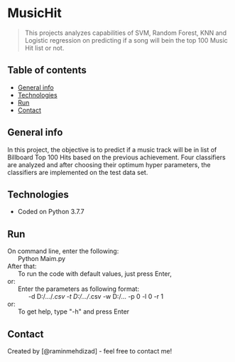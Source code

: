 
# MusicHit
> This projects analyzes capabilities of SVM, Random Forest, KNN and Logistic regression on predicting if a song will bein the top 100 Music Hit list or not.

## Table of contents
* [General info](#general-info)
* [Technologies](#technologies)
* [Run](#setup)
* [Contact](#contact)

## General info
In this project, the objective is to predict if a music track will be in list of Billboard Top 100 Hits based on the previous achievement.
Four classifiers are analyzed and after choosing their optimum hyper parameters, the classifiers are implemented on the test data set.

## Technologies
* Coded on Python 3.7.7

## Run
On command line, enter the following:\
&nbsp; &nbsp; &nbsp; Python Maim.py\
After that:\
&nbsp; &nbsp; &nbsp; To run the code with default values, just press Enter, \
     or:\
&nbsp; &nbsp; &nbsp; Enter the parameters as following format:\
&nbsp; &nbsp; &nbsp; &nbsp; &nbsp; &nbsp; -d D:/.../*.csv -t D:/.../*.csv -w D:/... -p 0 -l 0 -r 1 \
     or:\
&nbsp; &nbsp; &nbsp; To get help, type "-h" and press Enter 
     

## Contact
Created by [@raminmehdizad] - feel free to contact me!
